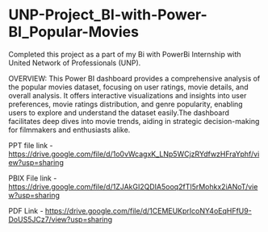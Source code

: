 # UNP-Project_BI-with-Power-BI_Popular-Movies

Completed this project as a part of my Bi with PowerBi Internship with United Network of Professionals (UNP).

OVERVIEW: This Power BI dashboard provides a comprehensive analysis of the popular movies dataset, focusing on user ratings, movie details, and overall analysis. It offers interactive visualizations and insights into user preferences, movie ratings distribution, and genre popularity, enabling users to explore and understand the dataset easily.The dashboard facilitates deep dives into movie trends, aiding in strategic decision-making for filmmakers and enthusiasts alike.

PPT file link - https://drive.google.com/file/d/1o0vWcagxK_LNp5WCjzRYdfwzHFraYphf/view?usp=sharing

PBIX File link - https://drive.google.com/file/d/1ZJAkGI2QDIA5ooq2fTI5rMohkx2iANoT/view?usp=sharing

PDF Link - https://drive.google.com/file/d/1CEMEUKprIcoNY4oEqHFfU9-DoUS5JCz7/view?usp=sharing
